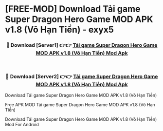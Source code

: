 # [FREE-MOD] Download Tải game Super Dragon Hero Game MOD APK v1.8 (Vô Hạn Tiền) - exyx5


<div align="center">
<h3>🔴 Download [Server1] 👉👉 <a href="https://apk-comot.site?title=Tải_game_Super_Dragon_Hero_Game_MOD_APK_v1.8_(Vô_Hạn_Tiền)">Tải game Super Dragon Hero Game MOD APK v1.8 (Vô Hạn Tiền) Mod Apk</a></h3><br>

<h3>🔴 Download [Server2] 👉👉 <a href="https://apk-comot.site?title=Tải_game_Super_Dragon_Hero_Game_MOD_APK_v1.8_(Vô_Hạn_Tiền)">Tải game Super Dragon Hero Game MOD APK v1.8 (Vô Hạn Tiền) Mod Apk</a></h3>
</div>



Download Tải game Super Dragon Hero Game MOD APK v1.8 (Vô Hạn Tiền) 

Free APK MOD Tải game Super Dragon Hero Game MOD APK v1.8 (Vô Hạn Tiền) 

Download Tải game Super Dragon Hero Game MOD APK v1.8 (Vô Hạn Tiền) Mod For Android
